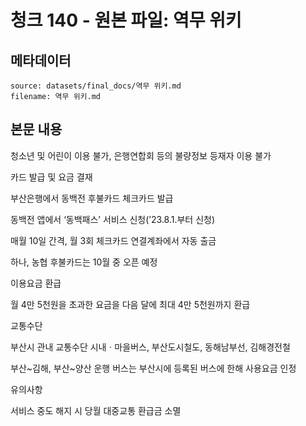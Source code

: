 # 청크 140 - 원본 파일: 역무 위키

## 메타데이터

```
source: datasets/final_docs/역무 위키.md
filename: 역무 위키.md
```

## 본문 내용

청소년 및 어린이 이용 불가, 은행연합회 등의 불량정보 등재자 이용 불가

카드 발급 및 요금 결재

부산은행에서 동백전 후불카드 체크카드 발급

동백전 앱에서 ‘동백패스’ 서비스 신청(’23.8.1.부터 신청)

매월 10일 간격, 월 3회 체크카드 연결계좌에서 자동 출금

하나, 농협 후불카드는 10월 중 오픈 예정

이용요금 환급

월 4만 5천원을 초과한 요금을 다음 달에 최대 4만 5천원까지 환급

교통수단

부산시 관내 교통수단 시내ㆍ마을버스, 부산도시철도, 동해남부선, 김해경전철

부산~김해, 부산~양산 운행 버스는 부산시에 등록된 버스에 한해 사용요금 인정

유의사항

서비스 중도 해지 시 당월 대중교통 환급금 소멸